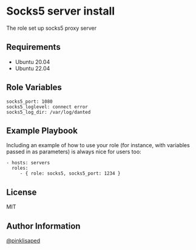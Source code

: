 Socks5 server install
=========
The role set up socks5 proxy server

Requirements
------------

- Ubuntu 20.04
- Ubuntu 22.04

Role Variables
--------------
```
socks5_port: 1080
socks5_loglevel: connect error
socks5_log_dir: /var/log/danted
```

Example Playbook
----------------

Including an example of how to use your role (for instance, with variables passed in as parameters) is always nice for users too:

    - hosts: servers
      roles:
         - { role: socks5, socks5_port: 1234 }

License
-------

MIT

Author Information
------------------

[@pinklisaped](https://github.com/pinklisaped)
